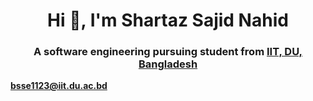 <h1 align="center">Hi 👋, I'm Shartaz Sajid Nahid</h1>
<h3 align="center">A software engineering pursuing student from <a href="http://www.iit.du.ac.bd/">IIT, DU, Bangladesh</a></h3>

**bsse1123@iit.du.ac.bd**
